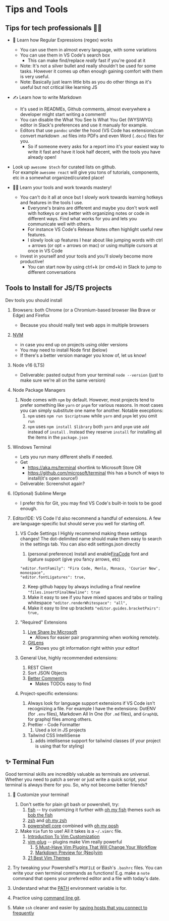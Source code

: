 # Tips and Tools

## Tips for tech professionals 🧑‍💻

- 🔢 Learn how Regular Expressions (regex) works

  - You can use them in almost every language, with some variations
  - You can use them in VS Code's search box
    - This can make find/replace _really_ fast if you're good at it
  - Note: It's not a silver bullet and really shouldn't be used for some tasks. However it comes up often enough gaining comfort with them is very useful.
  - Note: Basically just learn little bits as you do other things as it's useful but not critical like learning JS

- ✍️ Learn how to write Markdown

  - It's used in READMEs, Github comments, almost everywhere a developer might start writing a comment!
  - You can disable the What You See Is What You Get (WYSIWYG) editor in Slack's preferences and use it manualy for example.
  - Editors that use `pandoc` under the hood (VS Code has extensions)can convert markdown `.md` files into PDFs and even Word (`.docx`) files for you.
    - So if someone every asks for a report imo it's your easiest way to write it fast and have it look half decent, with the tools you have already open!

- Look up `awesome $tech` for curated lists on github.  
  For example `awesome react` will give you tons of tutorials, components, etc in a somewhat organized/curated place!

- 🧑‍🎓 Learn your tools and work towards mastery!

  - You can't do it all at once but I slowly work towards learning hotkeys and features in the tools I use.
    - Everyone's brains are different and maybe you don't work well with hotkeys or are better with organizing notes or code in different ways. Find what works for you and lets you communicate well with others.
    - For instance VS Code's Release Notes often highlight useful new features.
    - I slowly look up features I hear about like jumping words with ctrl + arrows (or opt + arrows on mac) or using multiple cursors at once in VS Code
  - Invest in yourself and your tools and you'll slowly become more productive!
    - You can start now by using ctrl+k (or cmd+k) in Slack to jump to different conversations

## Tools to Install for JS/TS projects

Dev tools you should install

1. Browsers: both Chrome (or a Chromium-based browser like Brave or Edge) and Firefox

   - Because you should really test web apps in multiple browsers

2. [NVM](https://github.com/nvm-sh/nvm)

   - in case you end up on projects using older versions
   - You may need to install Node first (below)
   - If there's a better version manager you know of, let us know!

3. Node v16 (LTS)

   - Deliverable: pasted output from your terminal `node --version` (just to make sure we're all on the same version)

4. Node Package Managers

   1. Node comes with `npm` by default. However, most projects tend to prefer something like `yarn` or `pnpm` for various reasons. In most cases you can simply substitute one name for another. Notable execptions:
      1. `npm` uses `npm run $scriptname` while `yarn` and `pnpm` let you omit `run`
      2. `npm` uses `npm install $library` both `yarn` and `pnpm` use `add` instead of `install` . Instead they reserve `install` for installing all the items in the `package.json`

5. Windows Terminal

   - Lets you run many different shells if needed.
   - Get
     - https://aka.ms/terminal shortlink to Microsoft Store OR
     - https://github.com/microsoft/terminal this has a bunch of ways to install(it's open source!)
   - Deliverable: Screenshot again?

6. (Optional) Sublime Merge

   - I prefer this for Git, you may find VS Code's built-in tools to be good enough.

7. Editor/IDE: VS Code
   I'd also recommend a handful of extensions. A few are language-specific but should serve you well for starting off.

   1. VS Code Settings
      I Highly recommend making these settings changes! The dot-delimited name should make them easy to search in the settings tab. You can also edit settings.json directly

      1. (personal preference) Install and enable[FiraCode](https://github.com/tonsky/FiraCode) font and ligature support (give you fancy arrows, etc)

      ```
      "editor.fontFamily": "Fira Code, Menlo, Monaco, 'Courier New', monospace",
      "editor.fontLigatures": true,
      ```

      2. Keep github happy by always including a final newline `"files.insertFinalNewline": true`
      3. Make it easy to see if you have mixed spaces and tabs or trailing whitespace `"editor.renderWhitespace": "all",`
      4. Make it easy to line up brackets `"editor.guides.bracketPairs": true,`

   2. "Required" Extensions

      1. [Live Share by Microsoft](https://marketplace.visualstudio.com/items?itemName=MS-vsliveshare.vsliveshare)
         - Allows for easier pair programming when working remotely.
      2. [GitLens](https://marketplace.visualstudio.com/items?itemName=eamodio.gitlens)
         - Shows you git information right within your editor!

   3. General Use, highly recommended extensions:

      1. REST Client
      2. Sort JSON Objects
      3. [Better Comments](https://marketplace.visualstudio.com/items?itemName=aaron-bond.better-comments)
         - Makes TODOs easy to find

   4. Project-specific extensions:

      1. Always look for language support extensions if VS Code isn't recognizing a file. For example I have the extensions: DotENV (for `.env` files), Markdown All In One (for `.md` files), and `GraphQL` for graphql files among others.
      2. Prettier - Code Formatter
         1. Used a lot in JS projects
      3. Tailwind CSS IntelliSense
         1. adds intellisense support for tailwind classes (if your project is using that for styling)

## :sparkles: Terminal Fun

Good terminal skills are incredibly valuable as terminals are universal. Whether you need to patch a server or just write a quick script, your terminal is always there for you. So, why not become better friends?

1. :rainbow: Customize your terminal!

   1. Don't settle for plain git bash or powershell, try:
      1. [fish](https://fishshell.com/) -- try customizing it further with [oh my fish](https://github.com/oh-my-fish/oh-my-fish) themes such as [bob the fish](https://github.com/oh-my-fish/theme-bobthefish)
      2. [zsh](https://www.zsh.org/) and [oh my zsh](https://ohmyz.sh/)
      3. [powershell core](https://github.com/PowerShell/PowerShell) combined with [oh my posh](https://ohmyposh.dev/)
   2. Make `Vim` fun to use! All it takes is a `~/.vimrc` file.
      1. [Introduction To Vim Customization](https://www.linode.com/docs/guides/introduction-to-vim-customization/)
      2. [vim-plug](https://github.com/junegunn/vim-plug) -- plugins make Vim really powerful
         1. [5 Must-Have Vim Plugins That Will Change Your Workflow](https://www.twilio.com/blog/5-must-have-vim-plugins-that-will-change-your-workflow)
         2. [Markdown Preview for (Neo)vim](https://github.com/iamcco/markdown-preview.nvim)
      3. [21 Best Vim Themes](https://www.dunebook.com/best-vim-themes/)

2. Try tweaking your Powershell's `PROFILE` or Bash's `.bashrc` files. You can write your own terminal commands as functions! E.g. make a `note` command that opens your preferred editor and a file with today's date.
3. Understand what the [PATH](http://www.linfo.org/path_env_var.html) environment variable is for.
4. Practice using [command line git](https://www.learnenough.com/git-tutorial).
5. Make `ssh` cleaner and easier by [saving hosts that you connect to frequently](https://linuxize.com/post/using-the-ssh-config-file/)
